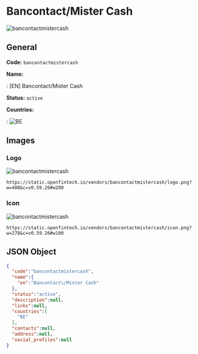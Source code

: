
# Bancontact/Mister Cash 
![bancontactmistercash](https://static.openfintech.io/vendors/bancontactmistercash/logo.png?w=400&c=v0.59.26#w200)  

## General 
 
**Code:** `bancontactmistercash` 
 
**Name:** 
 
:	[EN] Bancontact/Mister Cash 
 
**Status:** `active` 
 
 
**Countries:** 
 
:	![BE](https://cdnjs.cloudflare.com/ajax/libs/flag-icon-css/3.3.0/flags/4x3/be.svg#w24)  

## Images 

### Logo 
 
![bancontactmistercash](https://static.openfintech.io/vendors/bancontactmistercash/logo.png?w=400&c=v0.59.26#w200)  

```
https://static.openfintech.io/vendors/bancontactmistercash/logo.png?w=400&c=v0.59.26#w200
```  

### Icon 
 
![bancontactmistercash](https://static.openfintech.io/vendors/bancontactmistercash/icon.png?w=278&c=v0.59.26#w100)  

```
https://static.openfintech.io/vendors/bancontactmistercash/icon.png?w=278&c=v0.59.26#w100
```  

## JSON Object 

```json
{
  "code":"bancontactmistercash",
  "name":{
    "en":"Bancontact\/Mister Cash"
  },
  "status":"active",
  "description":null,
  "links":null,
  "countries":[
    "BE"
  ],
  "contacts":null,
  "address":null,
  "social_profiles":null
}
```  
